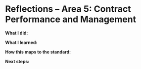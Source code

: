 # Reflections – Area 5: Contract Performance and Management

**What I did:**

**What I learned:**

**How this maps to the standard:**

**Next steps:**
